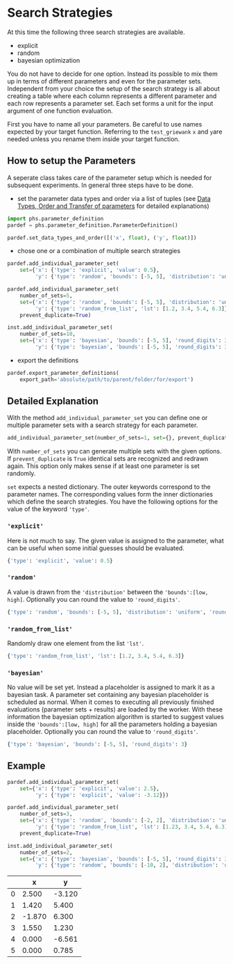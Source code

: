 # Search Strategies

At this time the following three search strategies are available.

+ explicit
+ random
+ bayesian optimization

You do not have to decide for one option. Instead its possible to mix them up in terms of different parameters and even for the parameter sets. Independent from your choice the setup of the search strategy is all about creating a table where each column represents a different parameter and each row represents a parameter set. Each set forms a unit for the input argument of one function evaluation.

First you have to name all your parameters. Be careful to use names expected by your target function. Referring to the ```test_griewank``` ```x``` and ```y```are needed unless you rename them inside your target function.

## How to setup the Parameters

A seperate class takes care of the parameter setup which is needed for subsequent experiments. In general three steps have to be done.

+ set the parameter data types and order via a list of tuples (see [Data Types, Order and Transfer of parameters](data_types_order_transfer.md) for detailed explanations)

```python
import phs.parameter_definition
pardef = phs.parameter_definition.ParameterDefinition()

pardef.set_data_types_and_order([('x', float), ('y', float)])
```

+ chose one or a combination of multiple search strategies

```python
pardef.add_individual_parameter_set(
    set={'x': {'type': 'explicit', 'value': 0.5},
         'y': {'type': 'random', 'bounds': [-5, 5], 'distribution': 'uniform', 'round_digits': 1}})

pardef.add_individual_parameter_set(
    number_of_sets=5,
    set={'x': {'type': 'random', 'bounds': [-5, 5], 'distribution': 'uniform', 'round_digits': 3},
         'y': {'type': 'random_from_list', 'lst': [1.2, 3.4, 5.4, 6.3]}},
    prevent_duplicate=True)

inst.add_individual_parameter_set(
    number_of_sets=10,
    set={'x': {'type': 'bayesian', 'bounds': [-5, 5], 'round_digits': 3},
         'y': {'type': 'bayesian', 'bounds': [-5, 5], 'round_digits': 3}})
```

+ export the definitions

```python
pardef.export_parameter_definitions(
    export_path='absolute/path/to/parent/folder/for/export')
```

## Detailed Explanation

With the method ```add_individual_parameter_set``` you can define one or multiple parameter sets with a search strategy for each parameter.

```python
add_individual_parameter_set(number_of_sets=1, set={}, prevent_duplicate=True)
```

With ```number_of_sets``` you can generate multiple sets with the given options. If ```prevent_duplicate``` is ```True``` identical sets are recognized and redrawn again. This option only makes sense if at least one parameter is set randomly.


```set``` expects a nested dictionary. The outer keywords correspond to the parameter names. The corresponding values form the inner dictionaries which define the search strategies. You have the following options for the value of the keyword ```'type'```.

### ```'explicit'```
Here is not much to say. The given value is assigned to the parameter, what can be useful when some initial guesses should be evaluated.

```python
{'type': 'explicit', 'value': 0.5}
```


### ```'random'```
A value is drawn from the ```'distribution'``` between the ```'bounds':[low, high]```. Optionally you can round the value to ```'round_digits'```.

```python
{'type': 'random', 'bounds': [-5, 5], 'distribution': 'uniform', 'round_digits': 1}
```

### ```'random_from_list'```
Randomly draw one element from the list ```'lst'```.

```python
{'type': 'random_from_list', 'lst': [1.2, 3.4, 5.4, 6.3]}
```

### ```'bayesian'```
No value will be set yet. Instead a placeholder is assigned to mark it as a bayesian task. A parameter set containing any bayesian placeholder is scheduled as normal. When it comes to executing all previously finished evaluations (parameter sets + results) are loaded by the worker. With these information the bayesian optimization algorithm is started to suggest values inside the ```'bounds':[low, high]``` for all the parameters holding a bayesian placeholder. Optionally you can round the value to ```'round_digits'```.

```python
{'type': 'bayesian', 'bounds': [-5, 5], 'round_digits': 3}
```

## Example

```python
pardef.add_individual_parameter_set(
    set={'x': {'type': 'explicit', 'value': 2.5},
         'y': {'type': 'explicit', 'value': -3.12}})

pardef.add_individual_parameter_set(
    number_of_sets=3,
    set={'x': {'type': 'random', 'bounds': [-2, 2], 'distribution': 'uniform', 'round_digits': 2},
         'y': {'type': 'random_from_list', 'lst': [1.23, 3.4, 5.4, 6.3]}},
    prevent_duplicate=True)

inst.add_individual_parameter_set(
    number_of_sets=2,
    set={'x': {'type': 'bayesian', 'bounds': [-5, 5], 'round_digits': 3},
         'y': {'type': 'random', 'bounds': [-10, 2], 'distribution': 'uniform', 'round_digits': 3}})
```


|    | x       | y      |
|----|---------|--------|
|0   |   2.500 | -3.120 |
|1   |   1.420 |  5.400 |
|2   |  -1.870 |  6.300 |
|3   |   1.550 |  1.230 |
|4   |   0.000 | -6.561 |
|5   |   0.000 |  0.785 |
